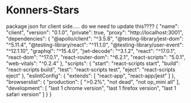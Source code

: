 # Konners-Stars

package json for client side.....
do we need to update this????
{
"name": "client",
"version": "0.1.0",
"private": true,
"proxy": "http://localhost:3001",
"dependencies": {
"@apollo/client": "^3.5.8",
"@testing-library/jest-dom": "^5.11.4",
"@testing-library/react": "^11.1.0",
"@testing-library/user-event": "^12.1.10",
"graphql": "^15.4.0",
"jwt-decode": "^3.1.2",
"react": "^17.0.1",
"react-dom": "^17.0.1",
"react-router-dom": "^6.2.1",
"react-scripts": "5.0.1",
"web-vitals": "^0.2.4"
},
"scripts": {
"start": "react-scripts start",
"build": "react-scripts build",
"test": "react-scripts test",
"eject": "react-scripts eject"
},
"eslintConfig": {
"extends": [
"react-app",
"react-app/jest"
]
},
"browserslist": {
"production": [
">0.2%",
"not dead",
"not op_mini all"
],
"development": [
"last 1 chrome version",
"last 1 firefox version",
"last 1 safari version"
]
}
}
